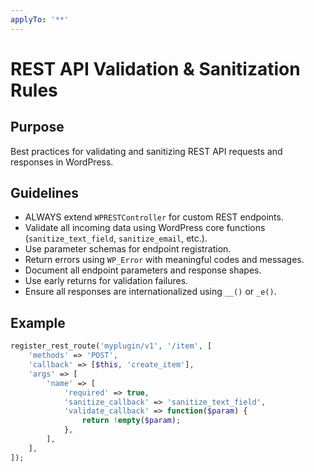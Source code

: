 ```yaml
---
applyTo: '**'
---
```

# REST API Validation & Sanitization Rules

## Purpose
Best practices for validating and sanitizing REST API requests and responses in WordPress.

## Guidelines
- ALWAYS extend `WPRESTController` for custom REST endpoints.
- Validate all incoming data using WordPress core functions (`sanitize_text_field`, `sanitize_email`, etc.).
- Use parameter schemas for endpoint registration.
- Return errors using `WP_Error` with meaningful codes and messages.
- Document all endpoint parameters and response shapes.
- Use early returns for validation failures.
- Ensure all responses are internationalized using `__()` or `_e()`.

## Example
```php
register_rest_route('myplugin/v1', '/item', [
    'methods' => 'POST',
    'callback' => [$this, 'create_item'],
    'args' => [
        'name' => [
            'required' => true,
            'sanitize_callback' => 'sanitize_text_field',
            'validate_callback' => function($param) {
                return !empty($param);
            },
        ],
    ],
]);
```
